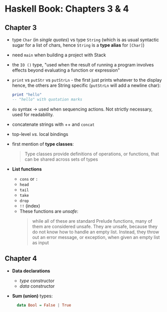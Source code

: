 # Haskell Book: Chapters 3 & 4


## Chapter 3

- type `Char` (in *single quotes*) vs type `String` (which is as usual syntactic sugar for a list of chars, hence `String` is a **type alias** for `[Char]`)
- need `main` when building a project with Stack
- the `IO ()` type, "used when the result of running a program involves effects beyond evaluating a function or expression"
- `print` vs `putStr` vs `putStrLn` - the first just prints whatever to the display hence, the others are String specific (`putStrLn` will add a newline char):

  ```haskell
  print "hello"
  -- "hello" with quotation marks
  ```

- `do` syntax -> used when sequencing actions. Not strictly necessary, used for readability.
- concatenate strings with ++ and `concat`
- top-level *vs.* local bindings
- first mention of **type classes**:
  > Type classes provide definitions of operations, or functions, that can be shared across sets of types
- **List functions**
  - `cons` or `:`
  - `head`
  - `tail`
  - `take`
  - `drop`
  - `!!` (index)
  - These functions are *unsafe*:
    > while all of these are standard Prelude functions, many of them are considered unsafe. They are unsafe, because they do not know how to handle an empty list. Instead, they throw out an error message, or exception, when given an empty list as input

## Chapter 4

- **Data declarations**
  - *type* constructor
  - *data* constructor
- **Sum (union)** types:

  ```haskell
    data Bool = False | True
  ```


